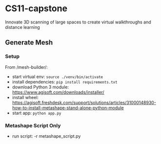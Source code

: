 # CS11-capstone
Innovate 3D scanning of large spaces to create virtual walkthroughs and distance learning


## Generate Mesh

### Setup
From /mesh-builder/:
* start virtual env: `source ./venv/bin/activate`
* install dependencies: `pip install requirements.txt`
* download Python 3 module: https://www.agisoft.com/downloads/installer/
* install wheel: https://agisoft.freshdesk.com/support/solutions/articles/31000148930-how-to-install-metashape-stand-alone-python-module
* start app: `python app.py`

### Metashape Script Only
* run script: <path to MetashapePro> -r metashape_script.py <project name> <point cloud file path> <custom face count>
